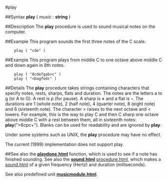 
#play

##Syntax
**play** ( _music_ : **string** )


##Description
The **play** procedure is used to sound musical notes on the computer.


##Example
This program sounds the first three notes of the C scale.

        play ( "cde" )
##Example
This program plays from middle C to one octave above middle C and down again in 8th notes.

        play ( "8cdefgab>c" )
        play ( "<bagfedc" )
##Details
The **play** procedure takes strings containing characters that specify notes, rests, sharps, flats and  duration. The notes are the letters a to g (or A to G). A rest is p (for pause). A sharp is **+** and a flat is **-**. The durations are 1 (whole note), 2 (half note), 4 (quarter note), 8 (eight note) and 6 (sixteenth note). The character > raises to the next octave and < lowers. For example, this is the way to play C and then C sharp one octave above middle C with a rest between them, all in sixteenth notes:  **play**(">6cpc+"). Blanks can be used for readability and are ignored by **play**.

Under some systems such as UNIX, the **play** procedure may have no effect.

The current (1999) implementation does not support play.


##See also
the **[playdone.html](playdone)** function, which is used to see if a note has finished sounding. See also the **[sound.html](sound)** [procedure.html](procedure), which makes a [sound.html](sound) of a given frequency (Hertz) and duration (milliseconds).

See also predefined unit **[musicmodule.html](Music)**.

